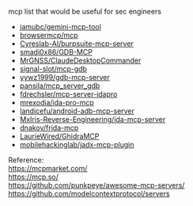 mcp list that would be useful for sec engineers

- [jamubc/gemini-mcp-tool](https://github.com/jamubc/gemini-mcp-tool)
- [browsermcp/mcp](https://github.com/browsermcp/mcp)
- [Cyreslab-AI/burpsuite-mcp-server](https://github.com/Cyreslab-AI/burpsuite-mcp-server)
- [smadi0x86/GDB-MCP](https://github.com/smadi0x86/GDB-MCP)
- [MrGNSS/ClaudeDesktopCommander](https://github.com/MrGNSS/ClaudeDesktopCommander)
- [signal-slot/mcp-gdb](https://github.com/signal-slot/mcp-gdb)
- [yywz1999/gdb-mcp-server](https://github.com/yywz1999/gdb-mcp-server)
- [pansila/mcp_server_gdb](https://github.com/pansila/mcp_server_gdb)
- [fdrechsler/mcp-server-idapro](https://github.com/fdrechsler/mcp-server-idapro)
- [mrexodia/ida-pro-mcp](https://github.com/mrexodia/ida-pro-mcp)
- [landicefu/android-adb-mcp-server](https://github.com/landicefu/android-adb-mcp-server)
- [MxIris-Reverse-Engineering/ida-mcp-server](https://github.com/MxIris-Reverse-Engineering/ida-mcp-server)
- [dnakov/frida-mcp](https://github.com/dnakov/frida-mcp)
- [LaurieWired/GhidraMCP](https://github.com/LaurieWired/GhidraMCP)
- [mobilehackinglab/jadx-mcp-plugin](https://github.com/mobilehackinglab/jadx-mcp-plugin)

Reference:<br>
https://mcpmarket.com/ <br>
https://mcp.so/ <br>
https://github.com/punkpeye/awesome-mcp-servers/ <br>
https://github.com/modelcontextprotocol/servers <br>
